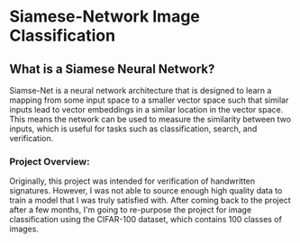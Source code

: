 # Siamese-Network Image Classification

## What is a Siamese Neural Network?

Siamse-Net is a neural network architecture that is designed to learn a mapping from
some input space to a smaller vector space such that similar inputs lead to vector 
embeddings in a similar location in the vector space. This means the network can be 
used to measure the similarity between two inputs, which is useful for tasks such as 
classification, search, and verification.

### Project Overview:
Originally, this project was intended for verification of handwritten signatures. However, I was
not able to source enough high quality data to train a model that I was truly satisfied
with. After coming back to the project after a few months, I'm going to re-purpose the 
project for image classification using the CIFAR-100 dataset, which contains 100 classes of images. 